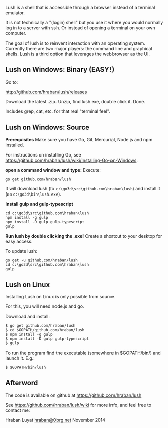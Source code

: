 Lush is a shell that is accessible through a browser instead of a terminal
emulator.

It is not technically a "(login) shell" but you use it where you would normally
log in to a server with ssh. Or instead of opening a terminal on your own computer.

The goal of lush is to reinvent interaction with an operating system. Currently
there are two major players: the command line and graphical shells. Lush is a
third option that leverages the webbrowser as the UI.

## Lush on Windows: Binary (EASY!)

Go to:

http://github.com/hraban/lush/releases

Download the latest .zip. Unzip, find lush.exe, double click it. Done.

Includes grep, cat, etc. for that real "terminal feel".

## Lush on Windows: Source

**Prerequisites** Make sure you have Go, Git, Mercurial, Node.js and npm installed.

For instructions on installing Go, see
https://github.com/hraban/lush/wiki/Installing-Go-on-Windows.

**open a command window and type:**
Execute:

    go get github.com/hraban/lush

It will download lush (to `c:\go3d\src\github.com\hraban\lush`) and install it
(as `c:\go3d\bin\lush.exe`).

**Install gulp and gulp-typescript** 

    cd c:\go3d\src\github.com\hraban\lush
    npm install -g gulp
    npm install -D gulp gulp-typescript
    gulp

**Run lush by double clicking the .exe!** Create a shortcut to your desktop for
easy access.

To update lush:

    go get -u github.com/hraban/lush
    cd c:\go3d\src\github.com\hraban\lush
    gulp

## Lush on Linux

Installing Lush on Linux is only possible from source.

For this, you will need node.js and go.

Download and install:

    $ go get github.com/hraban/lush
    $ cd $GOPATH/github.com/hraban/lush
    $ npm install -g gulp
    $ npm install -D gulp gulp-typescript
    $ gulp

To run the program find the executable (somewhere in $GOPATH/bin/) and launch
it. E.g.:

    $ $GOPATH/bin/lush

## Afterword

The code is available on github at https://github.com/hraban/lush

See https://github.com/hraban/lush/wiki for more info, and feel free to contact
me:

Hraban Luyat
hraban@0brg.net
November 2014
